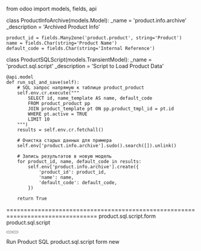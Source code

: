 from odoo import models, fields, api

class ProductInfoArchive(models.Model):
    _name = 'product.info.archive'
    _description = 'Archived Product Info'

    product_id = fields.Many2one('product.product', string='Product')
    name = fields.Char(string='Product Name')
    default_code = fields.Char(string='Internal Reference')

class ProductSQLScript(models.TransientModel):
    _name = 'product.sql.script'
    _description = 'Script to Load Product Data'

    @api.model
    def run_sql_and_save(self):
        # SQL запрос напрямую к таблице product_product
        self.env.cr.execute("""
            SELECT id, name_template AS name, default_code
            FROM product_product pp
            JOIN product_template pt ON pp.product_tmpl_id = pt.id
            WHERE pt.active = TRUE
            LIMIT 10
        """)
        results = self.env.cr.fetchall()

        # Очистка старых данных для примера
        self.env['product.info.archive'].sudo().search([]).unlink()

        # Запись результатов в новую модель
        for product_id, name, default_code in results:
            self.env['product.info.archive'].create({
                'product_id': product_id,
                'name': name,
                'default_code': default_code,
            })

        return True


================================================================================
<record id="product_sql_script_form" model="ir.ui.view">
    <field name="name">product.sql.script.form</field>
    <field name="model">product.sql.script</field>
    <field name="arch" type="xml">
        <form string="Run Product SQL Script">
            <footer>
                <button name="run_sql_and_save" type="object" string="Run SQL" class="btn-primary"/>
                <button string="Close" class="btn-secondary" special="cancel"/>
            </footer>
        </form>
    </field>
</record>

<record id="action_product_sql_script" model="ir.actions.act_window">
    <field name="name">Run Product SQL</field>
    <field name="res_model">product.sql.script</field>
    <field name="view_mode">form</field>
    <field name="target">new</field>
</record>

<menuitem id="menu_product_sql_script" name="Product SQL Script" action="action_product_sql_script" parent="base.menu_custom"/>